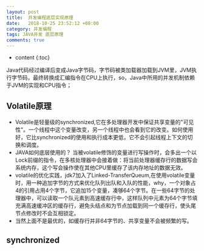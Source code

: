 ```yaml
---
layout: post
title:  并发编程底层实现原理
date:   2018-10-25 23:52:12 +08:00
category: 并发编程
tags: JAVA并发 底层原理
comments: true
---
```


* content
{:toc}

Java代码经过编译后变成Java字节码，字节码被类加载器加载到JVM里，JVM执行字节码，最终转换成汇编指令在CPU上执行，so，Java中所用的并发机制依赖于JVM的实现和CPU指令；


## Volatile原理

- Volatile是轻量级的synchronized,它在多处理器开发中保证共享变量的"可见性"。一个线程中这个变量改变，另一个线程中也会看到它的改变。如何使用好，它比synchronized的使用和执行成本更低，它不会引起线程上下文的切换和调度。
- JAVA如何底层使用的？
当被volatile修饰的变量进行写操作时，会多出一个以Lock前缀的指令，在多核处理器中会接着做：将当前处理器缓存行的数据写会系统内存，这个写会操作使在其他CPU里缓存了该内存地址的数据无效。
- volatile的优化实践，jdk7加入了Linked-TransferQueum,在使用volatile变量时，用一种追加字节的方式来优化队列出队和入队的性能，why，一个对象占4的引用占用4个字节，它追加15个变量，凑够64个字节。在一些64字节的处理器中，可以读取一个队元素到高速缓存行中，这样队列中元素为64个字节填充满高速缓冲区的缓存行，避免头结点和为节点加载到同一个缓存行，使头尾节点修改时不会互相锁定。
- 当然上面不是最优的，如缓存行并非64字节的、共享变量不会被频繁的写。


## synchronized
